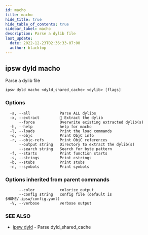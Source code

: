 ```yaml
---
id: macho
title: macho
hide_title: true
hide_table_of_contents: true
sidebar_label: macho
description: Parse a dylib file
last_update:
  date: 2022-12-23T02:36:33-07:00
  author: blacktop
---
```

## ipsw dyld macho

Parse a dylib file

```
ipsw dyld macho <dyld_shared_cache> <dylib> [flags]
```

### Options

```
  -a, --all             Parse ALL dylibs
  -x, --extract         🚧 Extract the dylib
      --force           Overwrite existing extracted dylib(s)
  -h, --help            help for macho
  -l, --loads           Print the load commands
  -o, --objc            Print ObjC info
  -r, --objc-refs       Print ObjC references
      --output string   Directory to extract the dylib(s)
      --search string   Search for byte pattern
  -f, --starts          Print function starts
  -s, --strings         Print cstrings
  -b, --stubs           Print stubs
  -n, --symbols         Print symbols
```

### Options inherited from parent commands

```
      --color           colorize output
      --config string   config file (default is $HOME/.ipsw/config.yaml)
  -V, --verbose         verbose output
```

### SEE ALSO

* [ipsw dyld](/docs/cli/ipsw/dyld)	 - Parse dyld_shared_cache

